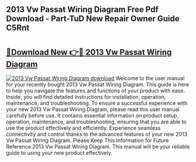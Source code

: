 ## 2013 Vw Passat Wiring Diagram Free Pdf Download - Part-TuD New Repair Owner Guide C5Rnt

# <h2><a href="http://dfl6x4.blite.top/?on=2013+Vw+Passat+Wiring+Diagram">🔗Download New 👉🔴 2013 Vw Passat Wiring Diagram</a></h2>

[![2013 Vw Passat Wiring Diagram download](https://i.imgur.com/lujVjoI.png)](http://dfl6x4.blite.top/?on=2013+Vw+Passat+Wiring+Diagram)
Welcome to the user manual for your recently bought 2013 Vw Passat Wiring Diagram. This guide is here to help you navigate the features and functions of your product with ease. Inside, you will find detailed instructions for installation, operation, maintenance, and troubleshooting. To ensure a successful experience with your new 2013 Vw Passat Wiring Diagram, please read this user manual carefully before use. It contains essential information on product setup, operation, maintenance, and troubleshooting, ensuring that you are able to use the product effectively and efficiently. Experience seamless connectivity and control thanks to the advanced features of your new 2013 Vw Passat Wiring Diagram. Please Keep This Information for Future Reference 2013 Vw Passat Wiring Diagram. This manual will be your reliable guide to using your new product effectively.
